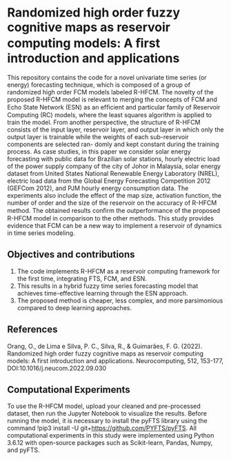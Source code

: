 # Randomized high order fuzzy cognitive maps as reservoir computing models: A ﬁrst introduction and applications

This repository contains the code for a novel univariate time series (or energy) forecasting technique, which is composed of a group of randomized high order FCM models labeled R-HFCM. The novelty of the proposed R-HFCM model is relevant to merging the concepts of FCM and Echo State Network (ESN) as an efﬁcient and particular family of Reservoir Computing (RC) models, where the least squares algorithm is applied to train the model. From another perspective, the structure of R-HFCM consists of the input layer, reservoir layer, and output layer in which only the output layer is trainable while the weights of each sub-reservoir components are selected ran- domly and kept constant during the training process. As case studies, in this paper we consider solar energy forecasting with public data for Brazilian solar stations, hourly electric load of the power supply company of the city of Johor in Malaysia, solar energy dataset from United States National Renewable Energy Laboratory (NREL), electric load data from the Global Energy Forecasting Competition 2012 (GEFCom 2012), and PJM hourly energy consumption data. The experiments also include the effect of the map size, activation function, the number of order and the size of the reservoir on the accuracy of R-HFCM method. The obtained results conﬁrm the outperformance of the proposed R-HFCM model in comparison to the other methods. This study provides evidence that FCM can be a new way to implement a reservoir of dynamics in time series modeling.

## Objectives and contributions
1) The code implements R-HFCM as a reservoir computing framework for the first time, integrating FTS, FCM, and ESN.
2) This results in a hybrid fuzzy time series forecasting model that achieves time-effective learning through the ESN approach.
3) The proposed method is cheaper, less complex, and more parsimonious compared to deep learning approaches.
 
## References
Orang, O., de Lima e Silva, P. C., Silva, R., & Guimarães, F. G. (2022). Randomized high order fuzzy cognitive maps as reservoir computing models: A first introduction and applications. Neurocomputing, 512, 153-177, DOI:10.1016/j.neucom.2022.09.030

## Computational Experiments

To use the R-HFCM model, upload your cleaned and pre-processed dataset, then run the Jupyter Notebook to visualize the results. Before running the model, it is necessary to install the pyFTS library using the command !pip3 install -U git+https://github.com/PYFTS/pyFTS. All computational experiments in this study were implemented using Python 3.6.12 with open-source packages such as Scikit-learn, Pandas, Numpy, and pyFTS.















